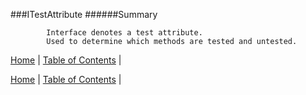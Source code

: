 ###ITestAttribute
######Summary

            Interface denotes a test attribute. 
            Used to determine which methods are tested and untested.
            

[Home](../../README.md) | [Table of Contents](../../TableOfContents.md) | 


[Home](../../README.md) | [Table of Contents](../../TableOfContents.md) | 

